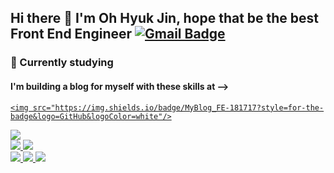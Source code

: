 ## Hi there 👋 I'm Oh Hyuk Jin, hope that be the best Front End Engineer [![Gmail Badge](https://img.shields.io/badge/Gmail-d14836?style=flat-square&logo=Gmail&logoColor=white&link=mailto:qmdl98056@gmail.com)](mailto:qmdl98056@gmail.com)





### 🌱 Currently studying
#### I'm building a blog for myself with these skills at --> <a href="https://github.com/qmdl980/MyBlog_FE">
    <img src="https://img.shields.io/badge/MyBlog_FE-181717?style=for-the-badge&logo=GitHub&logoColor=white"/>
  </a>
  <a href="https://github.com/qmdl980/MyBlog_BE">
    <img src="https://img.shields.io/badge/MyBlog_BE-181717?style=for-the-badge&logo=GitHub&logoColor=white"/>
  </a>
<div>
  <a href="https://www.javascript.com/">
    <img src="https://img.shields.io/badge/JavaScript-F7DF1E?style=for-the-badge&logo=JavaScript&logoColor=white"/>
  </a>
  <a href="https://reactjs.org/">
    <img src="https://img.shields.io/badge/React-61DAFB?style=for-the-badge&logo=React&logoColor=white"/>
  </a>
</div>
<div>
  <a href="https://nodejs.org/en/">
    <img src="https://img.shields.io/badge/Node.js-339933?style=for-the-badge&logo=Node.js&logoColor=white"/>
  </a>
  <a href="https://www.docker.com/">
    <img src="https://img.shields.io/badge/Docker-2496ED?style=for-the-badge&logo=Docker&logoColor=white"/>
  </a>
  <a href="https://mariadb.com/">
    <img src="https://img.shields.io/badge/MariaDB-003545?style=for-the-badge&logo=MariaDB&logoColor=white"/>
  </a>
</div>




